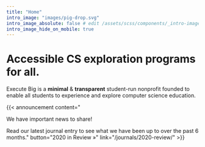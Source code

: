 ```yaml
---
title: "Home"
intro_image: "images/pig-drop.svg"
intro_image_absolute: false # edit /assets/scss/components/_intro-image.scss for full control
intro_image_hide_on_mobile: true
---
```


# Accessible CS exploration programs for all.

Execute Big is a **minimal** & **transparent** student-run nonprofit founded to enable all students to experience and explore computer science education. 

<!-- Announcement Block -->
{{< announcement content="<p class='title'>We have important news to share!</p> Read our latest journal entry to see what we have been up to over the past 6 months." button="2020 in Review »" link="/journals/2020-review/" >}}